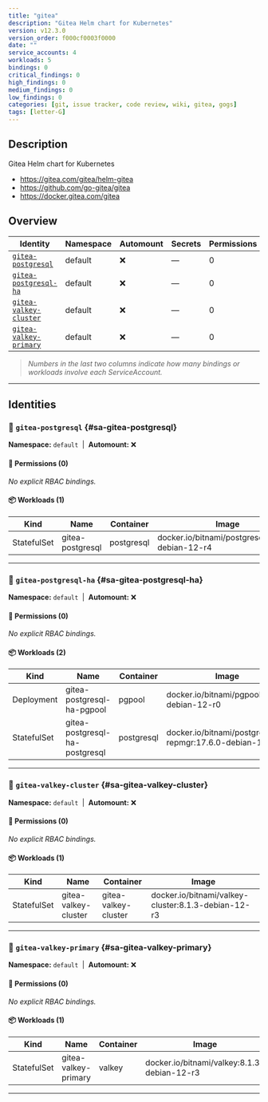 ```yaml
---
title: "gitea"
description: "Gitea Helm chart for Kubernetes"
version: v12.3.0
version_order: f000cf0003f0000
date: ""
service_accounts: 4
workloads: 5
bindings: 0
critical_findings: 0
high_findings: 0
medium_findings: 0
low_findings: 0
categories: [git, issue tracker, code review, wiki, gitea, gogs]
tags: [letter-G]
---
```


## Description

Gitea Helm chart for Kubernetes

- https://gitea.com/gitea/helm-gitea
- https://github.com/go-gitea/gitea
- https://docker.gitea.com/gitea

## Overview

| Identity                                           | Namespace | Automount | Secrets | Permissions | Workloads | Risk |
| -------------------------------------------------- | --------- | --------- | ------- | ----------- | --------- | ---- |
| [`gitea-postgresql`](#sa-gitea-postgresql)         | default   | ❌        | —       | 0           | 1         | —    |
| [`gitea-postgresql-ha`](#sa-gitea-postgresql-ha)   | default   | ❌        | —       | 0           | 2         | —    |
| [`gitea-valkey-cluster`](#sa-gitea-valkey-cluster) | default   | ❌        | —       | 0           | 1         | —    |
| [`gitea-valkey-primary`](#sa-gitea-valkey-primary) | default   | ❌        | —       | 0           | 1         | —    |

> _Numbers in the last two columns indicate how many bindings or workloads involve each ServiceAccount._

---

## Identities

### 🤖 `gitea-postgresql` {#sa-gitea-postgresql}

**Namespace:** `default`  |  **Automount:** ❌

#### 🔑 Permissions (0)

_No explicit RBAC bindings._

#### 📦 Workloads (1)

| Kind        | Name             | Container  | Image                                            |
| ----------- | ---------------- | ---------- | ------------------------------------------------ |
| StatefulSet | gitea-postgresql | postgresql | docker.io/bitnami/postgresql:17.6.0-debian-12-r4 |

---

### 🤖 `gitea-postgresql-ha` {#sa-gitea-postgresql-ha}

**Namespace:** `default`  |  **Automount:** ❌

#### 🔑 Permissions (0)

_No explicit RBAC bindings._

#### 📦 Workloads (2)

| Kind        | Name                           | Container  | Image                                                   |
| ----------- | ------------------------------ | ---------- | ------------------------------------------------------- |
| Deployment  | gitea-postgresql-ha-pgpool     | pgpool     | docker.io/bitnami/pgpool:4.6.3-debian-12-r0             |
| StatefulSet | gitea-postgresql-ha-postgresql | postgresql | docker.io/bitnami/postgresql-repmgr:17.6.0-debian-12-r2 |

---

### 🤖 `gitea-valkey-cluster` {#sa-gitea-valkey-cluster}

**Namespace:** `default`  |  **Automount:** ❌

#### 🔑 Permissions (0)

_No explicit RBAC bindings._

#### 📦 Workloads (1)

| Kind        | Name                 | Container            | Image                                               |
| ----------- | -------------------- | -------------------- | --------------------------------------------------- |
| StatefulSet | gitea-valkey-cluster | gitea-valkey-cluster | docker.io/bitnami/valkey-cluster:8.1.3-debian-12-r3 |

---

### 🤖 `gitea-valkey-primary` {#sa-gitea-valkey-primary}

**Namespace:** `default`  |  **Automount:** ❌

#### 🔑 Permissions (0)

_No explicit RBAC bindings._

#### 📦 Workloads (1)

| Kind        | Name                 | Container | Image                                       |
| ----------- | -------------------- | --------- | ------------------------------------------- |
| StatefulSet | gitea-valkey-primary | valkey    | docker.io/bitnami/valkey:8.1.3-debian-12-r3 |

---
